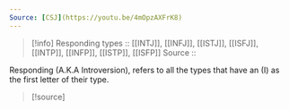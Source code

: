 ```yaml
---
Source: [CSJ](https://youtu.be/4mOpzAXFrK8)
---
```


>[!info]
>Responding types :: [[INTJ]], [[INFJ]], [[ISTJ]], [[ISFJ]], [[INTP]], [[INFP]], [[ISTP]], [[ISFP]]
>Source :: 

Responding (A.K.A Introversion), refers to all the types that have an (I) as the first letter of their type.

>[!source]
>